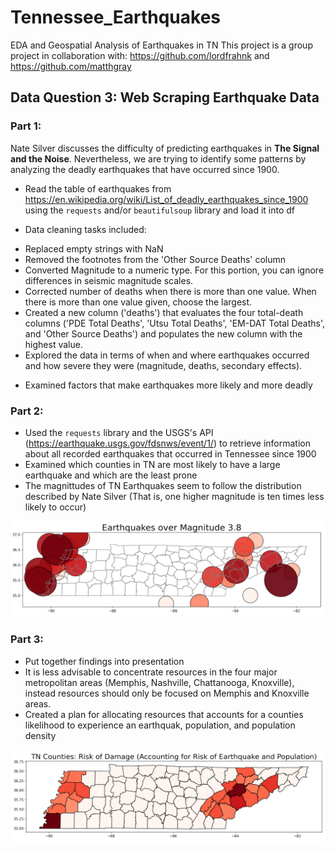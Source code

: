 # Tennessee_Earthquakes
EDA and Geospatial Analysis of Earthquakes in TN
This project is a group project in collaboration with: https://github.com/lordfrahnk and https://github.com/matthgray

## Data Question 3: Web Scraping Earthquake Data

### Part 1:
Nate Silver discusses the difficulty of predicting earthquakes in **The Signal and the Noise**. 
Nevertheless, we are trying to identify some patterns by analyzing the deadly earthquakes that have occurred since 1900.

- Read the table of earthquakes from https://en.wikipedia.org/wiki/List_of_deadly_earthquakes_since_1900 using the `requests` and/or `beautifulsoup` library and load it into df

- Data cleaning tasks included:

* Replaced empty strings with NaN
* Removed the footnotes from the 'Other Source Deaths' column
* Converted Magnitude to a numeric type. For this portion, you can ignore differences in seismic magnitude scales.
* Corrected number of deaths when there is more than one value. When there is more than one value given, choose the largest.
* Created a new column ('deaths') that evaluates the four total-death columns ('PDE Total Deaths', 'Utsu Total Deaths', 'EM-DAT Total Deaths', and 'Other Source Deaths') and populates the new column with the highest value.
* Explored the data in terms of when and where earthquakes occurred and how severe they were (magnitude, deaths, secondary effects).
- Examined factors that make earthquakes more likely and more deadly

### Part 2:
- Used the `requests` library and the USGS's API (https://earthquake.usgs.gov/fdsnws/event/1/) to retrieve information about all recorded earthquakes that occurred in Tennessee since 1900
- Examined which counties in TN are most likely to have a large earthquake and which are the least prone
- The magnittudes of TN Earthquakes seem to follow the distribution described by Nate Silver (That is, one higher magnitude is ten times less likely to occur)

![](https://github.com/savyrosea/Tennessee_Earthquakes/blob/main/pictures/Capture.PNG)

### Part 3:
- Put together findings into presentation
- It is less advisable to concentrate resources in the four major metropolitan areas (Memphis, Nashville, Chattanooga, Knoxville), instead resources should only be focused on Memphis and Knoxville areas.
- Created a plan for allocating resources that accounts for a counties likelihood to experience an earthquak, population, and population density
    
![](https://github.com/savyrosea/Tennessee_Earthquakes/blob/main/pictures/Capture2.PNG)

